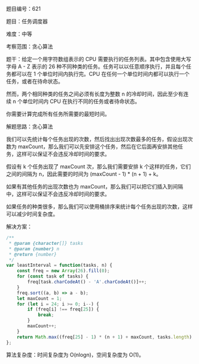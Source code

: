 题目编号：621

题目：任务调度器

难度：中等

考察范围：贪心算法

题干：给定一个用字符数组表示的 CPU 需要执行的任务列表。其中包含使用大写字母 A - Z 表示的 26 种不同种类的任务。任务可以以任意顺序执行，并且每个任务都可以在 1 个单位时间内执行完。CPU 在任何一个单位时间内都可以执行一个任务，或者在待命状态。

然而，两个相同种类的任务之间必须有长度为整数 n 的冷却时间，因此至少有连续 n 个单位时间内 CPU 在执行不同的任务或者待命状态。

你需要计算完成所有任务所需要的最短时间。

解题思路：贪心算法

我们可以先统计每个任务出现的次数，然后找出出现次数最多的任务，假设出现次数为 maxCount，那么我们可以先安排这个任务，然后在它后面再安排其他任务，这样可以保证不会违反冷却时间的要求。

假设有 k 个任务出现了 maxCount 次，那么我们需要安排 k 个这样的任务，它们之间的间隔为 n，因此需要的时间为 (maxCount - 1) * (n + 1) + k。

如果有其他任务的出现次数也为 maxCount，那么我们可以把它们插入到间隔中，这样可以保证不会违反冷却时间的要求。

如果任务的种类很多，那么我们可以使用桶排序来统计每个任务出现的次数，这样可以减少时间复杂度。

解决方案：

```javascript
/**
 * @param {character[]} tasks
 * @param {number} n
 * @return {number}
 */
var leastInterval = function(tasks, n) {
    const freq = new Array(26).fill(0);
    for (const task of tasks) {
        freq[task.charCodeAt() - 'A'.charCodeAt()]++;
    }
    freq.sort((a, b) => a - b);
    let maxCount = 1;
    for (let i = 24; i >= 0; i--) {
        if (freq[i] !== freq[25]) {
            break;
        }
        maxCount++;
    }
    return Math.max((freq[25] - 1) * (n + 1) + maxCount, tasks.length);
};
```

算法复杂度：时间复杂度为 O(nlogn)，空间复杂度为 O(1)。